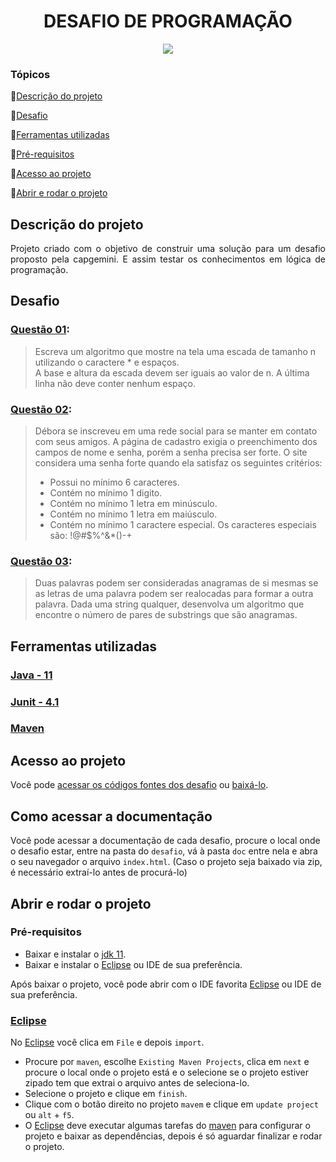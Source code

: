 <h1 align="center"> DESAFIO DE PROGRAMAÇÃO  </h1>
<p align="center">
<img src="http://img.shields.io/static/v1?label=STATUS&message=EM%TERMINADO&color=GREEN&style=for-the-badge"/>
</p>

### Tópicos 

:small_blue_diamond:[Descrição do projeto](#descrição-do-projeto)

:small_blue_diamond:[Desafio](#desafio)

:small_blue_diamond:[Ferramentas utilizadas](#ferramentas-utilizadas)

:small_blue_diamond:[Pré-requisitos](#pre-requisitos)

:small_blue_diamond:[Acesso ao projeto](#acesso-ao-projeto)

:small_blue_diamond:[Abrir e rodar o projeto](#abrir-e-rodar-o-projeto)

## Descrição do projeto

<p align="justify">
  Projeto criado com o objetivo de construir uma solução para um desafio proposto pela capgemini. E assim testar os conhecimentos em lógica de programação.<br>
 
</p>

## Desafio

### [Questão 01](https://github.com/LuanRLima/capgemini-academia-desafio-programacao/tree/master/questao_01):
>Escreva um algoritmo que mostre na tela uma escada de tamanho n utilizando o caractere * e espaços.<br> A base e altura da escada devem ser iguais ao valor de n. A última linha não deve conter nenhum espaço.

### [Questão 02](https://github.com/LuanRLima/capgemini-academia-desafio-programacao/tree/master/questao_02):

> Débora se inscreveu em uma rede social para se manter em contato com seus amigos. A página de cadastro exigia o preenchimento dos campos de nome e senha, porém a senha precisa ser forte. O site considera uma senha forte quando ela satisfaz os seguintes critérios:
> - Possui no mínimo 6 caracteres.
> - Contém no mínimo 1 digito.
> - Contém no mínimo 1 letra em minúsculo.
> - Contém no mínimo 1 letra em maiúsculo.
> - Contém no mínimo 1 caractere especial. Os caracteres especiais são: !@#$%^&*()-+

### [Questão 03](https://github.com/LuanRLima/capgemini-academia-desafio-programacao/tree/master/questao_03):

>Duas palavras podem ser consideradas anagramas de si mesmas se as letras de uma palavra podem ser realocadas para formar a outra palavra. Dada uma string qualquer, desenvolva um algoritmo que encontre o número de pares de substrings que são anagramas.

<div align="center">

  </div>


## Ferramentas utilizadas

<h3><a href="https://www.java.com"> Java - 11</a></h3>
<h3><a href="https://www.java.com"> Junit - 4.1</a></h3>
<h3><a href="https://www.java.com"> Maven</a></h3>






## Acesso ao projeto

Você pode [acessar os códigos fontes dos desafio](https://github.com/jonathan-xavier/capgemini-desafio-programacao) ou [baixá-lo](https://github.com/jonathan-xavier/capgemini-desafio-programacao/archive/refs/heads/master.zip).

## Como acessar a documentação

Você pode acessar a documentação de cada desafio, procure o local onde o desafio estar, entre na pasta do `desafio`, vá à pasta `doc` entre nela e abra o seu navegador o arquivo `index.html`. (Caso o projeto seja baixado via zip, é necessário extraí-lo antes de procurá-lo)

## Abrir e rodar o projeto

### Pré-requisitos
- Baixar e instalar o [jdk 11](https://www.oracle.com/br/java/technologies/javase/jdk11-archive-downloads.html).
- Baixar e instalar o [Eclipse](https://www.eclipse.org/downloads) ou IDE de sua preferência. 

Após baixar o projeto, você pode abrir com o IDE favorita [Eclipse](https://www.eclipse.org/downloads) ou IDE de sua preferência.



### [Eclipse](https://www.eclipse.org/downloads)
No [Eclipse](https://www.eclipse.org/downloads) você clica em  `File` e depois `import`.
- Procure por `maven`, escolhe `Existing Maven Projects`, clica em `next` e procure o local onde o projeto está e o selecione se o projeto estiver zipado tem que extrai o arquivo antes de seleciona-lo.
- Selecione o projeto e clique em `finish`.
- Clique com o botão direito no projeto `mavem` e clique em `update project` ou `alt` + `f5`. 
- O [Eclipse](https://www.eclipse.org/downloads) deve executar algumas tarefas do [maven](https://maven.apache.org) para configurar o projeto e baixar as dependências, depois é só aguardar finalizar e rodar o projeto.
